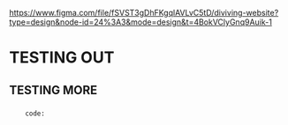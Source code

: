 https://www.figma.com/file/fSVST3gDhFKgqlAVLvC5tD/diviving-website?type=design&node-id=24%3A3&mode=design&t=4BokVClyGnq9Auik-1


# TESTING OUT
## TESTING MORE
### 
```
    code: 
```